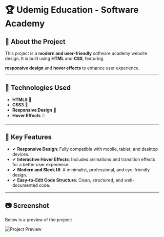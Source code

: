 # 🏆 Udemig Education - Software Academy

<section>

<h2>📌 About the Project</h2>  
  
<p>This project is a <strong>modern and user-friendly</strong> software academy website design. It is built using <strong>HTML</strong> and <strong>CSS</strong>, featuring 

<strong>responsive design</strong> and <strong>hover effects</strong> to enhance user experience.</p>  

</section>  

---

<section>  
  
<h2>🎨 Technologies Used</h2>  

<ul>  

<li><strong>HTML5</strong> 📄</li>  

<li><strong>CSS3</strong> 🎨</li>  

<li><strong>Responsive Design</strong> 📱</li>  

<li><strong>Hover Effects</strong> 🖱️</li>  

</ul>  

</section>  

---

<section>  

<h2>🚀 Key Features</h2>  

<ul>  

<li>✔ <strong>Responsive Design</strong>: Fully compatible with mobile, tablet, and desktop devices.</li>  

<li>✔ <strong>Interactive Hover Effects</strong>: Includes animations and transition effects for a better user experience.</li>  

<li>✔ <strong>Modern and Sleek UI</strong>: A minimalist, professional, and eye-friendly design.</li>  

<li>✔ <strong>Easy-to-Edit Code Structure</strong>: Clean, structured, and well-documented code.</li>  
  
</ul>  

</section>  

---

<section>  

<h2>📷 Screenshot</h2>  

<p>Below is a preview of the project:</p>  

<img src="Udemig-Education2.gif" alt="Project Preview">  

</section>  


